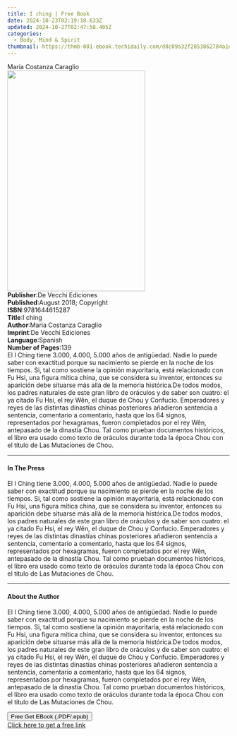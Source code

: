 ```yaml
---
title: I ching | Free Book
date: 2024-10-23T02:19:18.633Z
updated: 2024-10-27T02:47:58.405Z
categories:
  - Body, Mind & Spirit
thumbnail: https://thmb-001-ebook.techidaily.com/d8c09a32f2853862784a1d9020350971cebbdc3812cc87974cece997a843298e.jpg
---
```

<main id="book-container">
  <div class="flex flex-col">
    <div class="book-brief flex-1 py-6 px-4 sm:p-6 md:py-10 md:px-8">
      <!-- brief-->
      <div class="book-brief-main">Maria Costanza Caraglio</div>
    </div>
    <div
      class="book-meta-info flex-1 grid gap-4 col-start-1 col-end-3 row-start-1 sm:mb-6 sm:grid-cols-4 lg:gap-6 lg:col-start-2 lg:row-end-6 lg:row-span-6 lg:mb-0"
    >
      <div
        class="book-meta-info-left place-content-center mt-4 p-4 text-sm leading-6 col-start-2 col-span-2 dark:text-slate-400"
      >
        <img
          class="w-full h-500 object-cover rounded-lg sm:h-255 sm:col-span-2 lg:col-span-full"
          src="https://img-001-ebook.techidaily.com/1924b246e069ab11bc6e44bb88322cf49c7f5bc0b844a3e65055dcf48fbec966.jpg"
          alt=""
          width="312"
          height="500"
        />
      </div>
      <div
        class="book-meta-info-right mt-2 col-start-1 row-start-2 col-span-3 self-center"
      >
        <!-- meta data  -->
        <div class="flex flex-col px-4 md:px-8">
          <div class="flex-1">
            <strong>Publisher</strong>:<span class="px-2"
              >De Vecchi Ediciones</span
            >
          </div>
          <div class="flex-1">
            <strong>Published</strong>:<span class="px-2"
              >August 2018; Copyright</span
            >
          </div>
          <div class="flex-1">
            <strong>ISBN</strong>:<span class="px-2">9781644615287</span>
          </div>
          <div class="flex-1">
            <strong>Title</strong>:<span class="px-2">I ching</span>
          </div>
          <div class="flex-1">
            <strong>Author</strong>:<span class="px-2"
              >Maria Costanza Caraglio</span
            >
          </div>
          <div class="flex-1">
            <strong>Imprint</strong>:<span class="px-2"
              >De Vecchi Ediciones</span
            >
          </div>
          <div class="flex-1">
            <strong>Language</strong>:<span class="px-2">Spanish</span>
          </div>
          <div class="flex-1">
            <strong>Number of Pages</strong>:<span class="px-2">139</span>
          </div>
        </div>
      </div>
    </div>
    <div class="book-description flex-1 py-6 px-4 sm:p-6 md:py-10 md:px-8">
      <div class="book-description-main">
        <div accordion-content="" id="description">
          El I Ching tiene 3.000, 4.000, 5.000 años de antigüedad. Nadie lo
          puede saber con exactitud porque su nacimiento se pierde en la noche
          de los tiempos. Si, tal como sostiene la opinión mayoritaria, está
          relacionado con Fu Hsi, una figura mítica china, que se considera su
          inventor, entonces su aparición debe situarse más allá de la memoria
          histórica.De todos modos, los padres naturales de este gran libro de
          oráculos y de saber son cuatro: el ya citado Fu Hsi, el rey Wên, el
          duque de Chou y Confucio. Emperadores y reyes de las distintas
          dinas­tías chinas posteriores añadieron sentencia a sentencia,
          comentario a comentario, hasta que los 64 signos, representados por
          hexagramas, fueron completados por el rey Wên, antepasado de la
          dinastía Chou. Tal como prueban documentos históricos, el libro era
          usado como texto de oráculos durante toda la época Chou con el título
          de Las Mutaciones de Chou.
        </div>
      </div>
    </div>
    <div class="book-excerpts flex-1 py-6 px-4 sm:p-6 md:py-10 md:px-8">
      <!-- excerpts-->
      <div class="book-excerpts-main">
        <hr />
        <h4 class="placeholder placeholder-heading">
          <span>In The Press</span>
        </h4>
        <p>
          El I Ching tiene 3.000, 4.000, 5.000 años de antigüedad. Nadie lo
          puede saber con exactitud porque su nacimiento se pierde en la noche
          de los tiempos. Si, tal como sostiene la opinión mayoritaria, está
          relacionado con Fu Hsi, una figura mítica china, que se considera su
          inventor, entonces su aparición debe situarse más allá de la memoria
          histórica.De todos modos, los padres naturales de este gran libro de
          oráculos y de saber son cuatro: el ya citado Fu Hsi, el rey Wên, el
          duque de Chou y Confucio. Emperadores y reyes de las distintas
          dinas­tías chinas posteriores añadieron sentencia a sentencia,
          comentario a comentario, hasta que los 64 signos, representados por
          hexagramas, fueron completados por el rey Wên, antepasado de la
          dinastía Chou. Tal como prueban documentos históricos, el libro era
          usado como texto de oráculos durante toda la época Chou con el título
          de Las Mutaciones de Chou.
        </p>
      </div>
    </div>
    <div class="book-about-author flex-1 py-6 px-4 sm:p-6 md:py-10 md:px-8">
      <!-- about author-->
      <div class="book-main-author-main">
        <hr />
        <h4 class="placeholder placeholder-heading">
          <span>About the Author</span>
        </h4>
        <p>
          El I Ching tiene 3.000, 4.000, 5.000 años de antigüedad. Nadie lo
          puede saber con exactitud porque su nacimiento se pierde en la noche
          de los tiempos. Si, tal como sostiene la opinión mayoritaria, está
          relacionado con Fu Hsi, una figura mítica china, que se considera su
          inventor, entonces su aparición debe situarse más allá de la memoria
          histórica.De todos modos, los padres naturales de este gran libro de
          oráculos y de saber son cuatro: el ya citado Fu Hsi, el rey Wên, el
          duque de Chou y Confucio. Emperadores y reyes de las distintas
          dinas­tías chinas posteriores añadieron sentencia a sentencia,
          comentario a comentario, hasta que los 64 signos, representados por
          hexagramas, fueron completados por el rey Wên, antepasado de la
          dinastía Chou. Tal como prueban documentos históricos, el libro era
          usado como texto de oráculos durante toda la época Chou con el título
          de Las Mutaciones de Chou.
        </p>
      </div>
    </div>
    <div class="book-free-get flex-1 py-6 px-4 sm:p-6 md:py-10 md:px-8">
      <button
        id="btn-free-get"
        class="bg-blue-500 hover:bg-blue-700 text-white font-bold py-2 px-4 rounded"
      >
        Free Get EBook (.PDF/.epub)
      </button>
      <div id="countdown-display" class="px-2 text-lg mt-2"></div>
      <a
        id="free-link"
        class="hidden bg-blue-500 hover:bg-blue-700 text-white font-bold py-2 px-4 rounded"
        href="https://www.ebooks.com/en-us/book/209824257/i-ching/maria-costanza-caraglio/"
        target="_blank"
        >Click here to get a free link</a
      >
    </div>
    <script>
      let countdownTime = 0;
      let countdownInterval = null;
      document
        .getElementById('btn-free-get')
        .addEventListener('click', startCountdown);
      function startCountdown() {
        countdownTime = new Date().getTime() + 60000 * 3;
        countdownInterval = setInterval(updateCountdown, 1000);
        document.getElementById('btn-free-get').disabled = true;
        document
          .getElementById('btn-free-get')
          .classList.add('bg-gray-500', 'cursor-not-allowed');
      }
      function updateCountdown() {
        let currentTime = new Date().getTime();
        let timeLeft = countdownTime - currentTime;
        let secondsLeft = Math.floor(timeLeft / 1000);
        document.getElementById('countdown-display').innerHTML =
          `Remaining time: ${secondsLeft} seconds.`;
        if (secondsLeft <= 0) {
          clearInterval(countdownInterval);
          document.getElementById('btn-free-get').classList.add('hidden');
          document.getElementById('free-link').classList.remove('hidden');
          document.getElementById('countdown-display').innerHTML = '';
        }
      }
    </script>
  </div>
</main>

<ins class="adsbygoogle"
      style="display:block"
      data-ad-client="ca-pub-7571918770474297"
      data-ad-slot="8358498916"
      data-ad-format="auto"
      data-full-width-responsive="true"></ins>
    